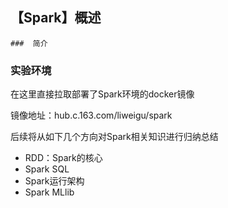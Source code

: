## 【Spark】概述



	###  简介





### 实验环境

在这里直接拉取部署了Spark环境的docker镜像

镜像地址：hub.c.163.com/liweigu/spark





后续将从如下几个方向对Spark相关知识进行归纳总结

- RDD：Spark的核心
- Spark SQL
- Spark运行架构
- Spark MLlib